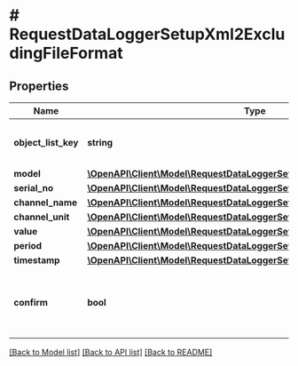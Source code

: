 # # RequestDataLoggerSetupXml2ExcludingFileFormat

## Properties

Name | Type | Description | Notes
------------ | ------------- | ------------- | -------------
**object_list_key** | **string** | XML key of list containing the the measurements | 
**model** | [**\OpenAPI\Client\Model\RequestDataLoggerSetupXml2SearchStringStructure**](RequestDataLoggerSetupXml2SearchStringStructure.md) |  | 
**serial_no** | [**\OpenAPI\Client\Model\RequestDataLoggerSetupXml2SearchStringStructure**](RequestDataLoggerSetupXml2SearchStringStructure.md) |  | 
**channel_name** | [**\OpenAPI\Client\Model\RequestDataLoggerSetupXml2SearchStringStructure**](RequestDataLoggerSetupXml2SearchStringStructure.md) |  | 
**channel_unit** | [**\OpenAPI\Client\Model\RequestDataLoggerSetupXml2SearchStringStructure**](RequestDataLoggerSetupXml2SearchStringStructure.md) |  | 
**value** | [**\OpenAPI\Client\Model\RequestDataLoggerSetupXml2SearchStringStructure**](RequestDataLoggerSetupXml2SearchStringStructure.md) |  | 
**period** | [**\OpenAPI\Client\Model\RequestDataLoggerSetupXml2SearchStringStructure**](RequestDataLoggerSetupXml2SearchStringStructure.md) |  | 
**timestamp** | [**\OpenAPI\Client\Model\RequestDataLoggerSetupXml2SearchStringStructure**](RequestDataLoggerSetupXml2SearchStringStructure.md) |  | 
**confirm** | **bool** | Provided Configuration Confirmation. Set to true to save current configuration | 

[[Back to Model list]](../../README.md#documentation-for-models) [[Back to API list]](../../README.md#documentation-for-api-endpoints) [[Back to README]](../../README.md)


